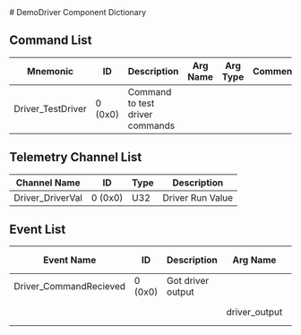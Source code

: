 <title>DemoDriver Component Dictionary</title>
# DemoDriver Component Dictionary


## Command List

|Mnemonic|ID|Description|Arg Name|Arg Type|Comment
|---|---|---|---|---|---|
|Driver_TestDriver|0 (0x0)|Command to test driver commands| | |

## Telemetry Channel List

|Channel Name|ID|Type|Description|
|---|---|---|---|
|Driver_DriverVal|0 (0x0)|U32|Driver Run Value|

## Event List

|Event Name|ID|Description|Arg Name|Arg Type|Arg Size|Description
|---|---|---|---|---|---|---|
|Driver_CommandRecieved|0 (0x0)|Got driver output| | | | |
| | | |driver_output|U32||Driver Output|

